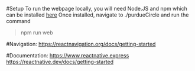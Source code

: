 #Setup
To run the webpage locally, you will need Node.JS and npm which can be installed [here](https://nodejs.org/en/download/)
Once installed, navigate to ./purdueCircle and run the command 
> npm run web

#Navigation:
https://reactnavigation.org/docs/getting-started

#Documentation:
https://www.reactnative.express
https://reactnative.dev/docs/getting-started